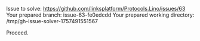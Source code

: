 Issue to solve: https://github.com/linksplatform/Protocols.Lino/issues/63
Your prepared branch: issue-63-fe0edcdd
Your prepared working directory: /tmp/gh-issue-solver-1757491551567

Proceed.